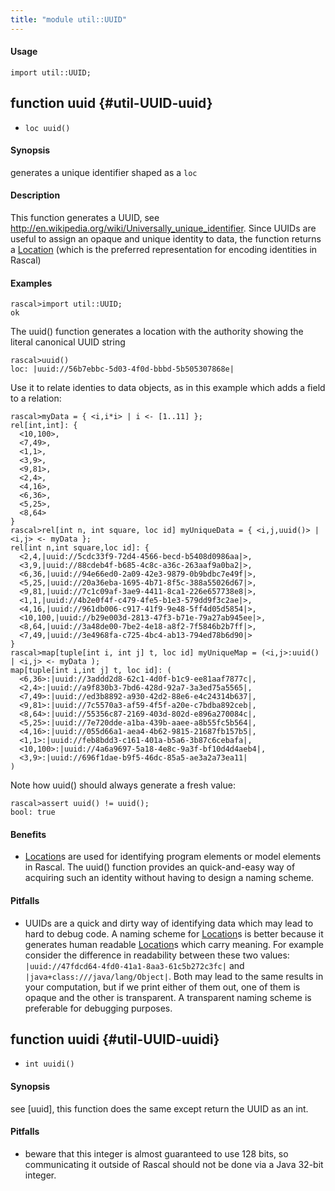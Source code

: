 ```yaml
---
title: "module util::UUID"
---
```


#### Usage

`import util::UUID;`


## function uuid {#util-UUID-uuid}

* ``loc uuid()``


#### Synopsis

generates a unique identifier shaped as a `loc`

#### Description

This function generates a UUID, see http://en.wikipedia.org/wiki/Universally_unique_identifier.
Since UUIDs are useful to assign an opaque and unique identity to data, the function returns
a [Location](../../Rascal/Expressions/Values/Location/) (which is the preferred representation for encoding identities in Rascal)

#### Examples


```rascal-shell 
rascal>import util::UUID;
ok
```

The uuid() function generates a location with the authority showing the literal canonical UUID string

```rascal-shell ,continue
rascal>uuid()
loc: |uuid://56b7ebbc-5d03-4f0d-bbbd-5b505307868e|
```

Use it to relate identies to data objects, as in this example which adds a field to a relation:


```rascal-shell ,continue
rascal>myData = { <i,i*i> | i <- [1..11] }; 
rel[int,int]: {
  <10,100>,
  <7,49>,
  <1,1>,
  <3,9>,
  <9,81>,
  <2,4>,
  <4,16>,
  <6,36>,
  <5,25>,
  <8,64>
}
rascal>rel[int n, int square, loc id] myUniqueData = { <i,j,uuid()> | <i,j> <- myData };
rel[int n,int square,loc id]: {
  <2,4,|uuid://5cdc33f9-72d4-4566-becd-b5408d0986aa|>,
  <3,9,|uuid://88cdeb4f-b685-4c8c-a36c-263aaf9a0ba2|>,
  <6,36,|uuid://94e66ed0-2a09-42e3-9879-0b9bdbc7e49f|>,
  <5,25,|uuid://20a36eba-1695-4b71-8f5c-388a55026d67|>,
  <9,81,|uuid://7c1c09af-3ae9-4411-8ca1-226e657738e8|>,
  <1,1,|uuid://4b2e0f4f-c479-4fe5-b1e3-579dd9f3c2ae|>,
  <4,16,|uuid://961db006-c917-41f9-9e48-5ff4d05d5854|>,
  <10,100,|uuid://b29e003d-2813-47f3-b71e-79a27ab945ee|>,
  <8,64,|uuid://3a48de00-7be2-4e18-a8f2-7f5846b2b7ff|>,
  <7,49,|uuid://3e4968fa-c725-4bc4-ab13-794ed78b6d90|>
}
rascal>map[tuple[int i, int j] t, loc id] myUniqueMap = (<i,j>:uuid() | <i,j> <- myData );
map[tuple[int i,int j] t, loc id]: (
  <6,36>:|uuid://3addd2d8-62c1-4d0f-b1c9-ee81aaf7877c|,
  <2,4>:|uuid://a9f830b3-7bd6-428d-92a7-3a3ed75a5565|,
  <7,49>:|uuid://ed3b8892-a930-42d2-88e6-e4c24314b637|,
  <9,81>:|uuid://7c5570a3-af59-4f5f-a20e-c7bdba892ceb|,
  <8,64>:|uuid://55356c87-2169-403d-802d-e896a270084c|,
  <5,25>:|uuid://7e720dde-a1ba-439b-aaee-a8b55fc5b564|,
  <4,16>:|uuid://055d66a1-aea4-4b62-9815-21687fb157b5|,
  <1,1>:|uuid://feb8bdd3-c161-401a-b5a6-3b87c6cebafa|,
  <10,100>:|uuid://4a6a9697-5a18-4e8c-9a3f-bf10d4d4aeb4|,
  <3,9>:|uuid://696f1dae-b9f5-46dc-85a5-ae3a2a73ea11|
)
```
Note how uuid() should always generate a fresh value:

```rascal-shell ,continue
rascal>assert uuid() != uuid(); 
bool: true
```

#### Benefits

*  [Location](../../Rascal/Expressions/Values/Location/)s are used for identifying program elements or model elements in Rascal. The uuid() function provides
an quick-and-easy way of acquiring such an identity without having to design a naming scheme.

#### Pitfalls

*  UUIDs are a quick and dirty way of identifying data which may lead to hard to debug code. A naming scheme for [Location](../../Rascal/Expressions/Values/Location/)s is better because it generates human readable
[Location](../../Rascal/Expressions/Values/Location/)s which carry meaning. For example consider the difference in readability between these two values:
`|uuid://47fdcd64-4fd0-41a1-8aa3-61c5b272c3fc|` and `|java+class:///java/lang/Object|`. Both may lead to the same 
results in your computation, but if we print either of them out, one of them is opaque and the other is transparent. A transparent naming scheme is preferable for
debugging purposes.

## function uuidi {#util-UUID-uuidi}

* ``int uuidi()``


#### Synopsis

see [uuid], this function does the same except return the UUID as an int.

#### Pitfalls

*  beware that this integer is almost guaranteed to use 128 bits, so communicating it outside of
Rascal should not be done via a Java 32-bit integer.


